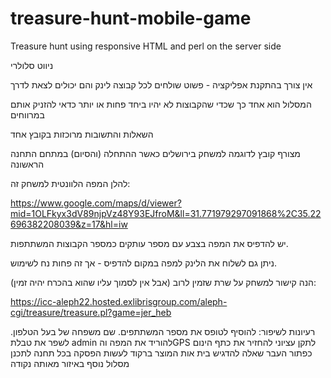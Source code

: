 # treasure-hunt-mobile-game
Treasure hunt using responsive HTML and perl on the server side


ניווט סלולרי

אין צורך בהתקנת אפליקציה - פשוט שולחים לכל קבוצה לינק והם יכולים לצאת לדרך

המסלול הוא אחד כך שכדי שהקבוצות לא יהיו ביחד פחות או יותר כדאי להזניק אותם במרווחים

השאלות והתשובות מרוכזות בקובץ אחד

מצורף קובץ לדוגמה למשחק בירושלים כאשר ההתחלה (והסיום) במתחם התחנה הראשונה

להלן המפה הלוונטית למשחק זה:

https://www.google.com/maps/d/viewer?mid=1OLFkyx3dV89njpVz48Y93EJfroM&ll=31.771979297091868%2C35.22696382208039&z=17&hl=iw

יש להדפיס את המפה בצבע
עם מספר עותקים כמספר הקבוצות המשתתפות.

ניתן גם לשלוח את הלינק למפה במקום להדפיס - אך זה פחות נח לשימוש.

הנה קישור למשחק על שרת שזמין לרוב (אבל אין לסמוך עליו שהוא בהכרח יהיה זמין):

https://icc-aleph22.hosted.exlibrisgroup.com/aleph-cgi/treasure/treasure.pl?game=jer_heb

רעיונות לשיפור:
להוסיף לטופס את מספר המשתתפים. שם משפחה של בעל הטלפון.
לשפר את טבלת  admin
להוריד את המפה והGPS
לתקן עציוני
להחזיר את כתף הינום 
כפתור העבר שאלה
להדגיש בית אות המוצר
ברקוד
לעשות הפסקה בכל תחנה
לתכנן מסלול נוסף באיזור מאותה נקודה
